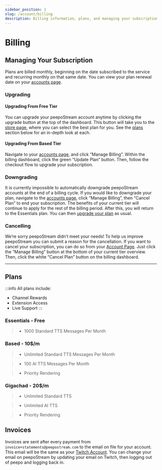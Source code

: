 ```yaml
---
sidebar_position: 1
slug: /account/billing
description: Billing information, plans, and managing your subscription
---
```


# Billing

## Managing Your Subscription

Plans are billed monthly, beginning on the date subscribed to the service and recurring monthly on that same date. You can view your plan renewal date on your [accounts page](https://peepostream.com/account).

### Upgrading

#### Upgrading From Free Tier

You can upgrade your peepoStream account anytime by clicking the upgrade button at the top of the dashboard. This button will take you to the [store page](https://peepostream.com/store), where you can select the best plan for you. See the [plans](#plans) section below for an in-depth look at each.

#### Upgrading From Based Tier

Navigate to your [accounts page](https://peepostream.com/account), and click “Manage Billing”. Within the billing dashboard, click the green “Update Plan” button. Then, follow the checkout flow to upgrade your subscription.

### Downgrading

It is currently impossible to automatically downgrade peepoStream accounts at the end of a billing cycle. If you would like to downgrade your plan, navigate to the [accounts page](https://peepostream.com/account), click “Manage Billing”, then “Cancel Plan” to end your subscription. The benefits of your current tier will continue to apply for the rest of the billing period. After this, you will return to the Essentials plan. You can then [upgrade your plan](#upgrading) as usual.

### Cancelling

We’re sorry peepoStream didn’t meet your needs! To help us improve peepoStream you can submit a reason for the cancellation. If you want to cancel your subscription, you can do so from your [Account Page](https://peepostream.com/account). Just click the “Manage Billing” button at the bottom of your current tier overview. Then, click the white “Cancel Plan” button on the billing dashboard.

- - -

## Plans

:::info All plans include:

- Channel Rewards
- Extension Access
- Live Support
:::

### Essentials - Free

> - 1000 Standard TTS Messages Per Month

### Based - 10$/m

> - Unlimited Standard TTS Messages Per Month

> - 100 AI TTS Messages Per Month

> - Priority Rendering

### Gigachad - 20$/m

> - Unlimited Standard TTS

> - Unlimited AI TTS

> - Priority Rendering

## Invoices

Invoices are sent after every payment from `invoice+statements@peepostream.com` to the email on file for your account. This email will be the same as your [Twitch Account](https://www.twitch.tv/settings/security). You can change your email on peepoStream by updating your email on Twitch, then logging out of peepo and logging back in.